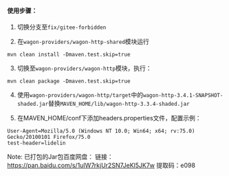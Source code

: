 #### 使用步骤：

1. 切换分支至`fix/gitee-forbidden`

2. 在`wagon-providers/wagon-http-shared`模块运行
```shell
mvn clean install -Dmaven.test.skip=true
```

3. 切换至`wagon-providers/wagon-http`模块，执行：
```shell
mvn clean package -Dmaven.test.skip=true
```

4. 使用`wagon-providers/wagon-http/target`中的`wagon-http-3.4.1-SNAPSHOT-shaded.jar`替换`MAVEN_HOME/lib/wagon-http-3.3.4-shaded.jar`

5. 在MAVEN_HOME/conf下添加headers.properties文件，配置示例：
```
User-Agent=Mozilla/5.0 (Windows NT 10.0; Win64; x64; rv:75.0) Gecko/20100101 Firefox/75.0
test-header=lidelin
```

Note: 已打包的Jar包百度网盘：
链接：https://pan.baidu.com/s/1uIW7rkjUr2SN7JeKl5JK7w 
提取码：e098 
